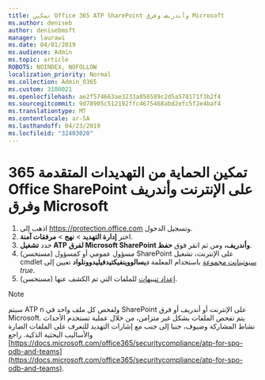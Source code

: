 ```yaml
---
title: تمكين Office 365 ATP SharePoint وأندريف وفرق Microsoft
ms.author: deniseb
author: denisebmsft
manager: laurawi
ms.date: 04/01/2019
ms.audience: Admin
ms.topic: article
ROBOTS: NOINDEX, NOFOLLOW
localization_priority: Normal
ms.collection: Admin_O365
ms.custom: 3100021
ms.openlocfilehash: ae2f574663ae3233a056589c2d5a578171f3b2f4
ms.sourcegitcommit: 9d78905c512192ffc4675468abd2efc5f2e4baf4
ms.translationtype: MT
ms.contentlocale: ar-SA
ms.lasthandoff: 04/23/2019
ms.locfileid: "32403020"
---
```

# <a name="enable-office-365-advanced-threat-protection-for-sharepoint-online-onedrive-and-microsoft-teams"></a>تمكين الحماية من التهديدات المتقدمة 365 Office SharePoint على الإنترنت وأندريف وفرق Microsoft

1. اذهب إلى https://protection.office.com وتسجيل الدخول.
2. اختر **إدارة التهديد** > **نهج** > **مرفقات آمنة**.
3. حدد **تشغيل ATP لفرق Microsoft SharePoint وأندريف،** ومن ثم انقر فوق **حفظ**.
4. (مستحسن) مسؤول عمومي أو كمسؤول SharePoint على الإنترنت، تشغيل cmdlet [سبوتينانت مجموعة](https://docs.microsoft.com/powershell/module/sharepoint-online/Set-SPOTenant?view=sharepoint-ps) باستخدام المعلمة **ديسالووينفيكتيدفيليدوونلواد** تعيين إلى *true*.
5. (مستحسن) [إعداد تنبيهات](https://docs.microsoft.com/office365/securitycompliance/turn-on-atp-for-spo-odb-and-teams#set-up-alerts-for-detected-files) للملفات التي تم الكشف عنها.

> [!NOTE]
> سيتم ATP n ولفحص كل ملف واحد في SharePoint على الإنترنت أو أندريف أو فرق Microsoft. يتم تفحص الملفات بشكل غير متزامن، من خلال عملية تستخدم الأحداث نشاط المشاركة وضيوف، جنبا إلى جنب مع إشارات التهديد للتعرف على الملفات الضارة والأساليب البحثية الذكية. راجع [https://docs.microsoft.com/office365/securitycompliance/atp-for-spo-odb-and-teams](https://docs.microsoft.com/office365/securitycompliance/atp-for-spo-odb-and-teams).